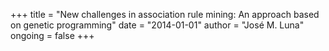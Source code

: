 +++
title = "New challenges in association rule mining: An approach based on genetic programming"
date = "2014-01-01"
author = "José M. Luna"
ongoing = false
+++

